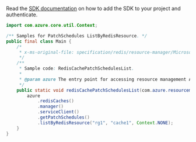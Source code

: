 Read the [SDK documentation](https://github.com/Azure/azure-sdk-for-java/blob/azure-resourcemanager_2.13.0/sdk/resourcemanager/azure-resourcemanager/README.md) on how to add the SDK to your project and authenticate.

```java
import com.azure.core.util.Context;

/** Samples for PatchSchedules ListByRedisResource. */
public final class Main {
    /*
     * x-ms-original-file: specification/redis/resource-manager/Microsoft.Cache/stable/2021-06-01/examples/RedisCachePatchSchedulesList.json
     */
    /**
     * Sample code: RedisCachePatchSchedulesList.
     *
     * @param azure The entry point for accessing resource management APIs in Azure.
     */
    public static void redisCachePatchSchedulesList(com.azure.resourcemanager.AzureResourceManager azure) {
        azure
            .redisCaches()
            .manager()
            .serviceClient()
            .getPatchSchedules()
            .listByRedisResource("rg1", "cache1", Context.NONE);
    }
}
```
